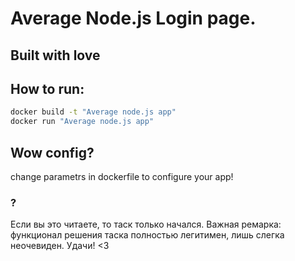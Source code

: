 # Average Node.js Login page.

## Built with love

## How to run:

```bash
docker build -t "Average node.js app"
docker run "Average node.js app"
```

## Wow config?

change parametrs in dockerfile to configure your app!

### ?

Если вы это читаете, то таск только начался.
Важная ремарка: функционал решения таска полностью легитимен, лишь слегка неочевиден.
Удачи! <3
